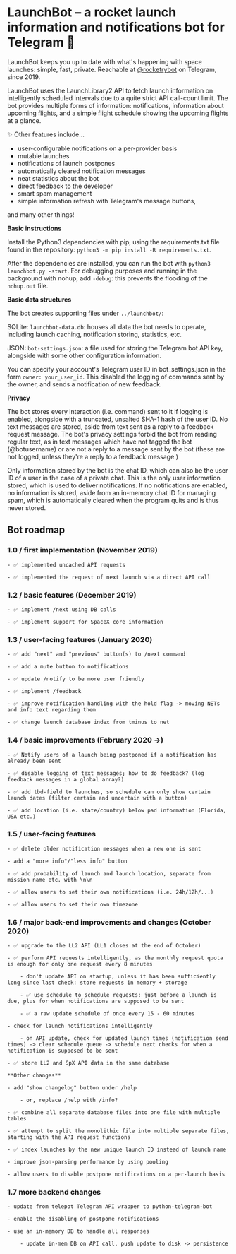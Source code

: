 # LaunchBot – a rocket launch information and notifications bot for Telegram 🚀
LaunchBot keeps you up to date with what's happening with space launches: simple, fast, private. Reachable at [@rocketrybot](https://t.me/rocketrybot) on Telegram, since 2019.

LaunchBot uses the LaunchLibrary2 API to fetch launch information on intelligently scheduled intervals due to a quite strict API call-count limit. The bot provides multiple forms of information: notifications, information about upcoming flights, and a simple flight schedule showing the upcoming flights at a glance. 

✨ Other features include...
- user-configurable notifications on a per-provider basis
- mutable launches
- notifications of launch postpones
- automatically cleared notification messages
- neat statistics about the bot
- direct feedback to the developer
- smart spam management
- simple information refresh with Telegram's message buttons,

and many other things!

**Basic instructions**

Install the Python3 dependencies with pip, using the requirements.txt file found in the repository: `python3 -m pip install -R requirements.txt`.

After the dependencies are installed, you can run the bot with `python3 launchbot.py -start`. For debugging purposes and running in the background with nohup, add `-debug`: this prevents the flooding of the `nohup.out` file.

**Basic data structures**

The bot creates supporting files under `../launchbot/`:

SQLite: `launchbot-data.db`: houses all data the bot needs to operate, including launch caching, notification storing, statistics, etc.

JSON: `bot-settings.json`: a file used for storing the Telegram bot API key, alongside with some other configuration information.

You can specify your account's Telegram user ID in bot_settings.json in the form `owner: your_user_id`. This disabled the logging of commands sent by the owner, and sends a notification of new feedback.

**Privacy**

The bot stores every interaction (i.e. command) sent to it if logging is enabled, alongside with a truncated, unsalted SHA-1 hash of the user ID. No text messages are stored, aside from text sent as a reply to a feedback request message. The bot's privacy settings forbid the bot from reading regular text, as in text messages which have not tagged the bot (@botusername) or are not a reply to a message sent by the bot (these are not logged, unless they're a reply to a feedback message.)

Only information stored by the bot is the chat ID, which can also be the user ID of a user in the case of a private chat. This is the only user information stored, which is used to deliver notifications. If no notifications are enabled, no information is stored, aside from an in-memory chat ID for managing spam, which is automatically cleared when the program quits and is thus never stored.

## **Bot roadmap**

### 1.0 / first implementation (November 2019)

	- ✅ implemented uncached API requests
	
	- ✅ implemented the request of next launch via a direct API call

### 1.2 / basic features (December 2019)

	- ✅ implement /next using DB calls
	
	- ✅ implement support for SpaceX core information

### 1.3 / user-facing features (January 2020)
	
	- ✅ add "next" and "previous" button(s) to /next command
	
	- ✅ add a mute button to notifications
	
	- ✅ update /notify to be more user friendly
	
	- ✅ implement /feedback
	
	- ✅ improve notification handling with the hold flag -> moving NETs and info text regarding them
	
	- ✅ change launch database index from tminus to net

### 1.4 / basic improvements (February 2020 ->)

	- ✅ Notify users of a launch being postponed if a notification has already been sent
	
	- ✅ disable logging of text messages; how to do feedback? (log feedback messages in a global array?)
	
	- ✅ add tbd-field to launches, so schedule can only show certain launch dates (filter certain and uncertain with a button)
	
	- ✅ add location (i.e. state/country) below pad information (Florida, USA etc.)

### 1.5 / user-facing features
	
	- ✅ delete older notification messages when a new one is sent
	
	- add a "more info"/"less info" button
	
	- ✅ add probability of launch and launch location, separate from mission name etc. with \n\n
	
	- ✅ allow users to set their own notifications (i.e. 24h/12h/...)
	
	- ✅ allow users to set their own timezone
	
### 1.6 / major back-end improvements and changes (October 2020)
	
	- ✅ upgrade to the LL2 API (LL1 closes at the end of October)
	
	- ✅ perform API requests intelligently, as the monthly request quota is enough for only one request every 8 minutes
	
		- don't update API on startup, unless it has been sufficiently long since last check: store requests in memory + storage
		
		- ✅ use schedule to schedule requests: just before a launch is due, plus for when notifications are supposed to be sent
		
		- ✅ a raw update schedule of once every 15 - 60 minutes
		
	- check for launch notifications intelligently
		
		- on API update, check for updated launch times (notification send times) -> clear schedule queue -> schedule next checks for when a notification is supposed to be sent
		
	- ✅ store LL2 and SpX API data in the same database
	
	**Other changes**

	- add "show changelog" button under /help
	
		- or, replace /help with /info?
	
	- ✅ combine all separate database files into one file with multiple tables
	
	- ✅ attempt to split the monolithic file into multiple separate files, starting with the API request functions
	
	- ✅ index launches by the new unique launch ID instead of launch name

	- improve json-parsing performance by using pooling
	
	- allow users to disable postpone notifications on a per-launch basis
	
### 1.7 more backend changes

	- update from telepot Telegram API wrapper to python-telegram-bot
	
	- enable the disabling of postpone notifications
	
	- use an in-memory DB to handle all responses
	
		- update in-mem DB on API call, push update to disk -> persistence
